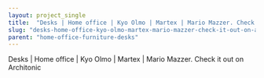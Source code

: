 ```yaml
---
layout: project_single
title:  "Desks | Home office | Kyo Olmo | Martex | Mario Mazzer. Check it out on Architonic"
slug: "desks-home-office-kyo-olmo-martex-mario-mazzer-check-it-out-on-architonic"
parent: "home-office-furniture-desks"
---
```

Desks | Home office | Kyo Olmo | Martex | Mario Mazzer. Check it out on Architonic